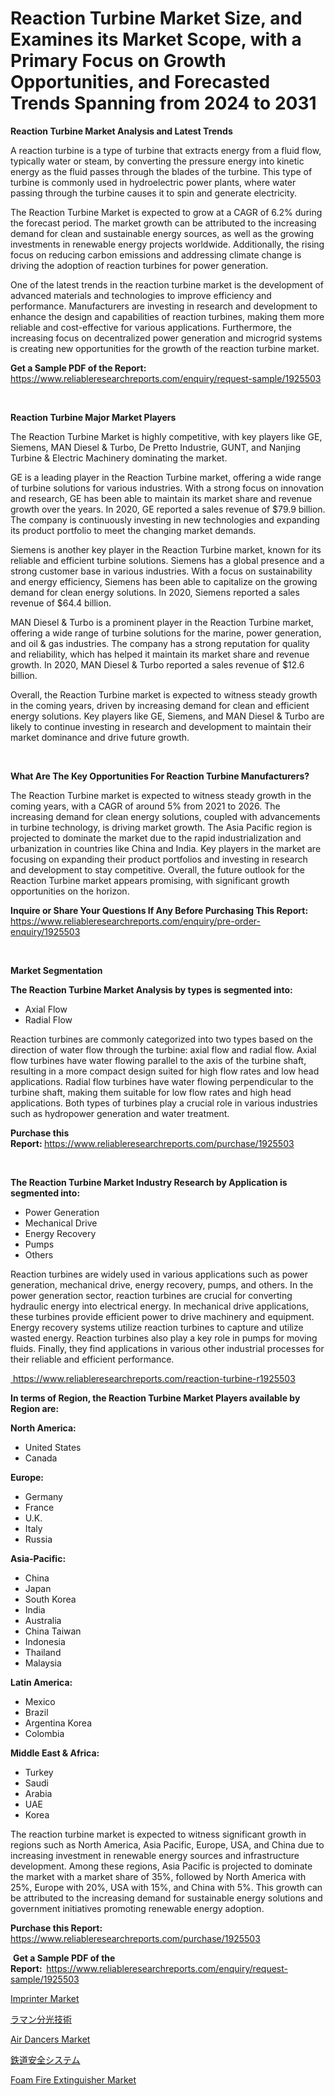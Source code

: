 <p><h1>Reaction Turbine Market Size, and Examines its Market Scope, with a Primary Focus on Growth Opportunities, and Forecasted Trends Spanning from 2024 to 2031</h1></p><p><strong>Reaction Turbine Market Analysis and Latest Trends</strong></p>
<p><p>A reaction turbine is a type of turbine that extracts energy from a fluid flow, typically water or steam, by converting the pressure energy into kinetic energy as the fluid passes through the blades of the turbine. This type of turbine is commonly used in hydroelectric power plants, where water passing through the turbine causes it to spin and generate electricity.</p><p>The Reaction Turbine Market is expected to grow at a CAGR of 6.2% during the forecast period. The market growth can be attributed to the increasing demand for clean and sustainable energy sources, as well as the growing investments in renewable energy projects worldwide. Additionally, the rising focus on reducing carbon emissions and addressing climate change is driving the adoption of reaction turbines for power generation.</p><p>One of the latest trends in the reaction turbine market is the development of advanced materials and technologies to improve efficiency and performance. Manufacturers are investing in research and development to enhance the design and capabilities of reaction turbines, making them more reliable and cost-effective for various applications. Furthermore, the increasing focus on decentralized power generation and microgrid systems is creating new opportunities for the growth of the reaction turbine market.</p></p>
<p><strong>Get a Sample PDF of the Report:&nbsp;</strong> <a href="https://www.reliableresearchreports.com/enquiry/request-sample/1925503">https://www.reliableresearchreports.com/enquiry/request-sample/1925503</a></p>
<p>&nbsp;</p>
<p><strong>Reaction Turbine Major Market Players</strong></p>
<p><p>The Reaction Turbine Market is highly competitive, with key players like GE, Siemens, MAN Diesel & Turbo, De Pretto Industrie, GUNT, and Nanjing Turbine & Electric Machinery dominating the market. </p><p>GE is a leading player in the Reaction Turbine market, offering a wide range of turbine solutions for various industries. With a strong focus on innovation and research, GE has been able to maintain its market share and revenue growth over the years. In 2020, GE reported a sales revenue of $79.9 billion. The company is continuously investing in new technologies and expanding its product portfolio to meet the changing market demands.</p><p>Siemens is another key player in the Reaction Turbine market, known for its reliable and efficient turbine solutions. Siemens has a global presence and a strong customer base in various industries. With a focus on sustainability and energy efficiency, Siemens has been able to capitalize on the growing demand for clean energy solutions. In 2020, Siemens reported a sales revenue of $64.4 billion.</p><p>MAN Diesel & Turbo is a prominent player in the Reaction Turbine market, offering a wide range of turbine solutions for the marine, power generation, and oil & gas industries. The company has a strong reputation for quality and reliability, which has helped it maintain its market share and revenue growth. In 2020, MAN Diesel & Turbo reported a sales revenue of $12.6 billion.</p><p>Overall, the Reaction Turbine market is expected to witness steady growth in the coming years, driven by increasing demand for clean and efficient energy solutions. Key players like GE, Siemens, and MAN Diesel & Turbo are likely to continue investing in research and development to maintain their market dominance and drive future growth.</p></p>
<p>&nbsp;</p>
<p><strong>What Are The Key Opportunities For Reaction Turbine Manufacturers?</strong></p>
<p><p>The Reaction Turbine market is expected to witness steady growth in the coming years, with a CAGR of around 5% from 2021 to 2026. The increasing demand for clean energy solutions, coupled with advancements in turbine technology, is driving market growth. The Asia Pacific region is projected to dominate the market due to the rapid industrialization and urbanization in countries like China and India. Key players in the market are focusing on expanding their product portfolios and investing in research and development to stay competitive. Overall, the future outlook for the Reaction Turbine market appears promising, with significant growth opportunities on the horizon.</p></p>
<p><strong>Inquire or Share Your Questions If Any Before Purchasing This Report:</strong> <a href="https://www.reliableresearchreports.com/enquiry/pre-order-enquiry/1925503">https://www.reliableresearchreports.com/enquiry/pre-order-enquiry/1925503</a></p>
<p>&nbsp;</p>
<p><strong>Market Segmentation</strong></p>
<p><strong>The Reaction Turbine Market Analysis by types is segmented into:</strong></p>
<p><ul><li>Axial Flow</li><li>Radial Flow</li></ul></p>
<p><p>Reaction turbines are commonly categorized into two types based on the direction of water flow through the turbine: axial flow and radial flow. Axial flow turbines have water flowing parallel to the axis of the turbine shaft, resulting in a more compact design suited for high flow rates and low head applications. Radial flow turbines have water flowing perpendicular to the turbine shaft, making them suitable for low flow rates and high head applications. Both types of turbines play a crucial role in various industries such as hydropower generation and water treatment.</p></p>
<p><strong>Purchase this Report:&nbsp;</strong><a href="https://www.reliableresearchreports.com/purchase/1925503">https://www.reliableresearchreports.com/purchase/1925503</a></p>
<p>&nbsp;</p>
<p><strong>The Reaction Turbine Market Industry Research by Application is segmented into:</strong></p>
<p><ul><li>Power Generation</li><li>Mechanical Drive</li><li>Energy Recovery</li><li>Pumps</li><li>Others</li></ul></p>
<p><p>Reaction turbines are widely used in various applications such as power generation, mechanical drive, energy recovery, pumps, and others. In the power generation sector, reaction turbines are crucial for converting hydraulic energy into electrical energy. In mechanical drive applications, these turbines provide efficient power to drive machinery and equipment. Energy recovery systems utilize reaction turbines to capture and utilize wasted energy. Reaction turbines also play a key role in pumps for moving fluids. Finally, they find applications in various other industrial processes for their reliable and efficient performance.</p></p>
<p><a href="https://www.reliableresearchreports.com/reaction-turbine-r1925503">&nbsp;https://www.reliableresearchreports.com/reaction-turbine-r1925503</a></p>
<p><strong>In terms of Region, the Reaction Turbine Market Players available by Region are:</strong></p>
<p>
    <p> <strong> North America: </strong>
        <ul>
            <li>United States</li>
            <li>Canada</li>
        </ul>
        </p> 
    <p> <strong> Europe: </strong>
        <ul>
            <li>Germany</li>
            <li>France</li>
            <li>U.K.</li>
            <li>Italy</li>
            <li>Russia</li>
        </ul>
        </p> 
    <p> <strong> Asia-Pacific: </strong>
        <ul>
            <li>China</li>
            <li>Japan</li>
            <li>South Korea</li>
            <li>India</li>
            <li>Australia</li>
            <li>China Taiwan</li>
            <li>Indonesia</li>
            <li>Thailand</li>
            <li>Malaysia</li>
        </ul>
        </p> 
    <p> <strong> Latin America: </strong>
        <ul>
            <li>Mexico</li>
            <li>Brazil</li>
            <li>Argentina Korea</li>
            <li>Colombia</li>
        </ul>
        </p> 
    <p> <strong> Middle East & Africa: </strong>
        <ul>
            <li>Turkey</li>
            <li>Saudi</li>
            <li>Arabia</li>
            <li>UAE</li>
            <li>Korea</li>
        </ul>
    </p>
    </p>
<p><p>The reaction turbine market is expected to witness significant growth in regions such as North America, Asia Pacific, Europe, USA, and China due to increasing investment in renewable energy sources and infrastructure development. Among these regions, Asia Pacific is projected to dominate the market with a market share of 35%, followed by North America with 25%, Europe with 20%, USA with 15%, and China with 5%. This growth can be attributed to the increasing demand for sustainable energy solutions and government initiatives promoting renewable energy adoption.</p></p>
<p><strong>Purchase this Report: </strong><a href="https://www.reliableresearchreports.com/purchase/1925503">https://www.reliableresearchreports.com/purchase/1925503</a></p>
<p>&nbsp;<strong>Get a Sample PDF of the Report:&nbsp;&nbsp;</strong><a href="https://www.reliableresearchreports.com/enquiry/request-sample/1925503">https://www.reliableresearchreports.com/enquiry/request-sample/1925503</a></p>
<p><strong></strong></p>
<p><p><a href="https://github.com/jerrycopelandthomaswsqd8q/Market-Research-Report-List-2/blob/main/imprinter-market.md">Imprinter Market</a></p><p><a href="https://github.com/jkjreqjscoxx7/Market-Research-Report-List-1/blob/main/158726427762.md">ラマン分光技術</a></p><p><a href="https://issuu.com/reportprime-2/docs/air-dancers-market-size-2030.pptx">Air Dancers Market</a></p><p><a href="https://github.com/hilmi-2a/Market-Research-Report-List-1/blob/main/369054227763.md">鉄道安全システム</a></p><p><a href="https://github.com/yoshih12/Market-Research-Report-List-2/blob/main/foam-fire-extinguisher-market.md">Foam Fire Extinguisher Market</a></p></p>